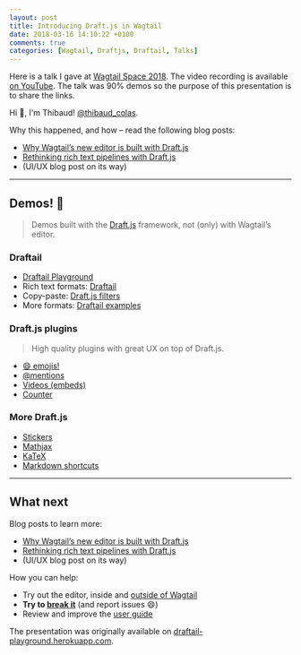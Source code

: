 ```yaml
---
layout: post
title: Introducing Draft.js in Wagtail
date: 2018-03-16 14:10:22 +0100
comments: true
categories: [Wagtail, Draftjs, Draftail, Talks]
---
```


Here is a talk I gave at [Wagtail Space 2018](https://www.wagtail.space). The video recording is available [on YouTube](https://www.youtube.com/watch?v=lh9nmN1mzwQ&t=2618s). The talk was 90% demos so the purpose of this presentation is to share the links.

<!-- more -->

Hi 👋, I'm Thibaud! [@thibaud_colas](https://twitter.com/thibaud_colas).

Why this happened, and how – read the following blog posts:

* [Why Wagtail’s new editor is built with Draft.js](https://wagtail.io/blog/why-wagtail-new-editor-is-built-with-draft-js/)
* [Rethinking rich text pipelines with Draft.js](https://wagtail.io/blog/rethinking-rich-text-pipelines-with-draft-js/)
* (UI/UX blog post on its way)

---

## Demos! 🌈

> Demos built with the [Draft.js](https://draftjs.org/) framework, not (only) with Wagtail’s editor.

### Draftail

* [Draftail Playground](https://draftail-playground.herokuapp.com/)
* Rich text formats: [Draftail](https://springload.github.io/draftail/)
* Copy-paste: [Draft.js filters](https://thibaudcolas.github.io/draftjs-filters/)
* More formats: [Draftail examples](https://springload.github.io/draftail/examples/)

### Draft.js plugins

> High quality plugins with great UX on top of Draft.js.

* [😄 emojis!](https://www.draft-js-plugins.com/plugin/emoji)
* [@mentions](https://www.draft-js-plugins.com/plugin/mention)
* [Videos (embeds)](https://www.draft-js-plugins.com/plugin/video)
* [Counter](https://www.draft-js-plugins.com/plugin/counter)

### More Draft.js

* [Stickers](https://www.draft-js-plugins.com/plugin/sticker)
* [Mathjax](https://efloti.github.io/draft-js-mathjax-plugin/)
* [KaTeX](https://letranloc.github.io/draft-js-katex-plugin/)
* [Markdown shortcuts](https://ngs.github.io/draft-js-markdown-shortcuts-plugin/)

---

## What next

Blog posts to learn more:

* [Why Wagtail’s new editor is built with Draft.js](https://wagtail.io/blog/why-wagtail-new-editor-is-built-with-draft-js/)
* [Rethinking rich text pipelines with Draft.js](https://wagtail.io/blog/rethinking-rich-text-pipelines-with-draft-js/)
* (UI/UX blog post on its way)

How you can help:

* Try out the editor, inside and [outside of Wagtail](https://springload.github.io/draftail/)
* **Try to [break it](https://springload.github.io/draftail/)** (and report issues 😄)
* Review and improve the [user guide](https://github.com/springload/draftail/tree/master/docs/user-guide)

The presentation was originally available on [draftail-playground.herokuapp.com](https://draftail-playground.herokuapp.com/).
